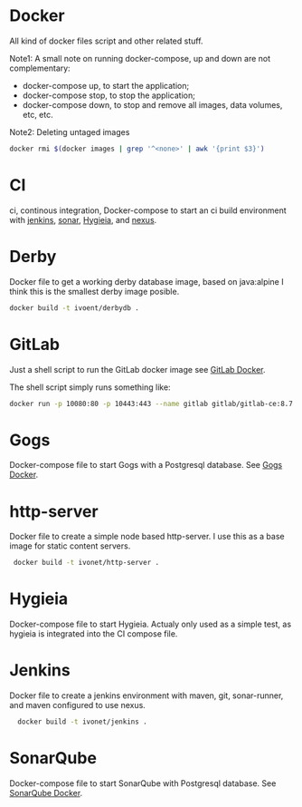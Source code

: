 Docker
=======
All kind of docker files script and other related stuff.

Note1:
A small note on running docker-compose, up and down are not complementary:
* docker-compose up, to start the application;
* docker-compose stop, to stop the application;
* docker-compose down, to stop and remove all images, data volumes, etc, etc.

Note2:
Deleting untaged images
```bash
docker rmi $(docker images | grep '^<none>' | awk '{print $3}')
```



CI
==
ci, continous integration, Docker-compose to start an ci build environment with [jenkins](https://jenkins.io/), [sonar](http://www.sonarqube.org/), [Hygieia](https://github.com/capitalone/Hygieia), and [nexus](http://www.sonatype.org/nexus/).

Derby
==
Docker file to get a working derby database image, based on java:alpine I think this is the smallest derby image posible.
```bash
docker build -t ivoent/derbydb .
```

GitLab
==
Just a shell script to run the GitLab docker image see [GitLab Docker](https://hub.docker.com/r/gitlab/gitlab-ce/).

The shell script simply runs something like:
```bash
docker run -p 10080:80 -p 10443:443 --name gitlab gitlab/gitlab-ce:8.7.2-ce.0
```

Gogs
==
Docker-compose file to start Gogs with a Postgresql database. See [Gogs Docker](https://hub.docker.com/r/gogs/gogs/).

http-server
===
Docker file to create a simple node based http-server. I use this as a base image for static content servers.

```bash
 docker build -t ivonet/http-server .
```
Hygieia
==
Docker-compose file to start Hygieia. Actualy only used as a simple test, as hygieia is integrated into the CI compose file.

Jenkins
===
Docker file to create a jenkins environment with maven, git, sonar-runner, and maven configured to use nexus.

```bash
  docker build -t ivonet/jenkins .
```
SonarQube
===
Docker-compose file to start SonarQube with Postgresql database. See [SonarQube Docker](https://hub.docker.com/_/sonarqube/).
